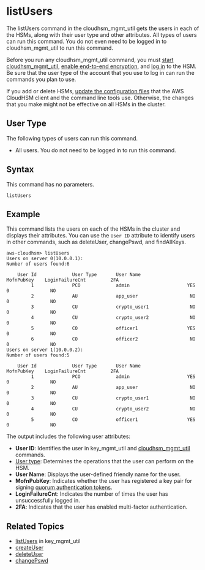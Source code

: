 # listUsers<a name="cloudhsm_mgmt_util-listUsers"></a>

The listUsers command in the cloudhsm\_mgmt\_util gets the users in each of the HSMs, along with their user type and other attributes\. All types of users can run this command\. You do not even need to be logged in to cloudhsm\_mgmt\_util to run this command\.

Before you run any cloudhsm\_mgmt\_util command, you must [start cloudhsm\_mgmt\_util](cloudhsm_mgmt_util-getting-started.md#cloudhsm_mgmt_util-start), [enable end\-to\-end encryption](cloudhsm_mgmt_util-getting-started.md#cloudhsm_mgmt_util-enable_e2e), and [log in](cloudhsm_mgmt_util-getting-started.md#cloudhsm_mgmt_util-log-in) to the HSM\. Be sure that the user type of the account that you use to log in can run the commands you plan to use\.

If you add or delete HSMs, [update the configuration files](cloudhsm_mgmt_util-getting-started.md#cloudhsm_mgmt_util-setup) that the AWS CloudHSM client and the command line tools use\. Otherwise, the changes that you make might not be effective on all HSMs in the cluster\.

## User Type<a name="listUsers-userType"></a>

The following types of users can run this command\.
+ All users\. You do not need to be logged in to run this command\.

## Syntax<a name="chmu-listUsers-syntax"></a>

This command has no parameters\.

```
listUsers
```

## Example<a name="chmu-listUsers-examples"></a>

This command lists the users on each of the HSMs in the cluster and displays their attributes\. You can use the `User ID` attribute to identify users in other commands, such as deleteUser, changePswd, and findAllKeys\.

```
aws-cloudhsm> listUsers
Users on server 0(10.0.0.1):
Number of users found:6

    User Id             User Type       User Name            MofnPubKey    LoginFailureCnt         2FA
         1              PCO             admin                     YES               0               NO
         2              AU              app_user                   NO               0               NO
         3              CU              crypto_user1               NO               0               NO
         4              CU              crypto_user2               NO               0               NO
         5              CO              officer1                  YES               0               NO
         6              CO              officer2                   NO               0               NO
Users on server 1(10.0.0.2):
Number of users found:5

    User Id             User Type       User Name            MofnPubKey    LoginFailureCnt         2FA
         1              PCO             admin                     YES               0               NO
         2              AU              app_user                   NO               0               NO
         3              CU              crypto_user1               NO               0               NO
         4              CU              crypto_user2               NO               0               NO
         5              CO              officer1                  YES               0               NO
```

The output includes the following user attributes:
+ **User ID**: Identifies the user in key\_mgmt\_util and [cloudhsm\_mgmt\_util](cloudhsm_mgmt_util.md) commands\.
+ [User type](hsm-users.md): Determines the operations that the user can perform on the HSM\.
+ **User Name**: Displays the user\-defined friendly name for the user\.
+ **MofnPubKey**: Indicates whether the user has registered a key pair for signing [quorum authentication tokens](quorum-authentication.md)\.
+ **LoginFailureCnt**: Indicates the number of times the user has unsuccessfully logged in\.
+ **2FA**: Indicates that the user has enabled multi\-factor authentication\. 

## Related Topics<a name="chmu-listUsers-seealso"></a>
+ [listUsers](key_mgmt_util-listUsers.md) in key\_mgmt\_util
+ [createUser](cloudhsm_mgmt_util-createUser.md)
+ [deleteUser](cloudhsm_mgmt_util-deleteUser.md)
+ [changePswd](cloudhsm_mgmt_util-changePswd.md)